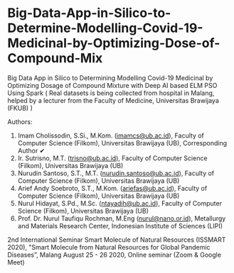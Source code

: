 # Big-Data-App-in-Silico-to-Determine-Modelling-Covid-19-Medicinal-by-Optimizing-Dose-of-Compound-Mix
Big Data App in Silico to Determining Modelling Covid-19 Medicinal by Optimizing Dosage of Compound Mixture with Deep AI based ELM PSO Using Spark
( Real datasets is being collected from hospital in Malang, helped by a lecturer from the Faculty of Medicine, Universitas Brawijaya (FKUB) )

Authors:
1. Imam Cholissodin, S.Si., M.Kom. (imamcs@ub.ac.id), Faculty of Computer Science (Filkom), Universitas Brawijaya (UB), Corresponding Author ✔
2. Ir. Sutrisno, M.T. (trisno@ub.ac.id), Faculty of Computer Science (Filkom), Universitas Brawijaya (UB)
3. Nurudin Santoso, S.T., M.T. (nurudin.santoso@ub.ac.id), Faculty of Computer Science (Filkom), Universitas Brawijaya (UB)
4. Arief Andy Soebroto, S.T., M.Kom. (ariefas@ub.ac.id), Faculty of Computer Science (Filkom), Universitas Brawijaya (UB)
5. Nurul Hidayat, S.Pd., M.Sc. (ntayadih@ub.ac.id), Faculty of Computer Science (Filkom), Universitas Brawijaya (UB)
6. Prof. Dr. Nurul Taufiqu Rochman, M.Eng (nurul@nano.or.id), Metallurgy and Materials Research Center, Indonesian Institute of Sciences (LIPI)

2nd International Seminar Smart Molecule of Natural Resources (ISSMART 2020), "Smart Molecule from Natural Resources for Global Pandemic Diseases”, Malang August 25 - 26 2020, Online seminar (Zoom & Google Meet)
